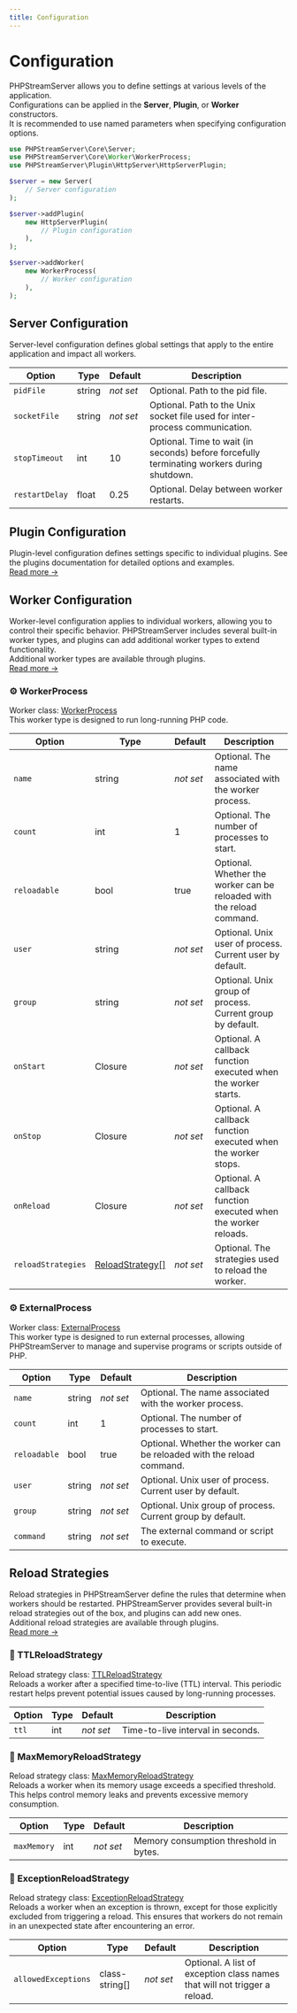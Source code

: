 ```yaml
---
title: Configuration
---
```


# Configuration
PHPStreamServer allows you to define settings at various levels of the application.  
Configurations can be applied in the **Server**, **Plugin**, or **Worker** constructors.  
It is recommended to use named parameters when specifying configuration options.

```php
use PHPStreamServer\Core\Server;
use PHPStreamServer\Core\Worker\WorkerProcess;
use PHPStreamServer\Plugin\HttpServer\HttpServerPlugin;

$server = new Server(
    // Server configuration
);

$server->addPlugin(
    new HttpServerPlugin(
        // Plugin configuration
    ),
);

$server->addWorker(
    new WorkerProcess(
        // Worker configuration
    ),
);
```

## Server Configuration
Server-level configuration defines global settings that apply to the entire application and impact all workers.

| Option         | Type   | Default        | Description                                                                                |
|----------------|--------|----------------|--------------------------------------------------------------------------------------------|
| `pidFile`      | string | *not&nbsp;set* | Optional. Path to the pid file.                                                            |
| `socketFile`   | string | *not&nbsp;set* | Optional. Path to the Unix socket file used for inter-process communication.               |
| `stopTimeout`  | int    | 10             | Optional. Time to wait (in seconds) before forcefully terminating workers during shutdown. |
| `restartDelay` | float  | 0.25           | Optional. Delay between worker restarts.                                                   |

## Plugin Configuration
Plugin-level configuration defines settings specific to individual plugins.
See the plugins documentation for detailed options and examples.  
[Read more →](/docs/plugins/)

## Worker Configuration
Worker-level configuration applies to individual workers, allowing you to control their specific behavior.
PHPStreamServer includes several built-in worker types, and plugins can add additional worker types to extend functionality.  
Additional worker types are available through plugins.  
[Read more →](/docs/plugins/)

### ⚙️ WorkerProcess
Worker class: [WorkerProcess](https://github.com/phpstreamserver/core/blob/main/src/Worker/WorkerProcess.php)  
This worker type is designed to run long-running PHP code.

| Option             | Type                 | Default        | Description                                                           |
|--------------------|----------------------|----------------|-----------------------------------------------------------------------|
| `name`             | string               | *not&nbsp;set* | Optional. The name associated with the worker process.                |
| `count`            | int                  | 1              | Optional. The number of processes to start.                           |
| `reloadable`       | bool                 | true           | Optional. Whether the worker can be reloaded with the reload command. |
| `user`             | string               | *not&nbsp;set* | Optional. Unix user of process. Current user by default.              |
| `group`            | string               | *not&nbsp;set* | Optional. Unix group of process. Current group by default.            |
| `onStart`          | Closure              | *not&nbsp;set* | Optional. A callback function executed when the worker starts.        |
| `onStop`           | Closure              | *not&nbsp;set* | Optional. A callback function executed when the worker stops.         |
| `onReload`         | Closure              | *not&nbsp;set* | Optional. A callback function executed when the worker reloads.       |
| `reloadStrategies` | [ReloadStrategy[]](https://github.com/phpstreamserver/core/blob/main/src/ReloadStrategy/ReloadStrategy.php) | *not&nbsp;set* | Optional. The strategies used to reload the worker.                   |

### ⚙️ ExternalProcess
Worker class: [ExternalProcess](https://github.com/phpstreamserver/core/blob/main/src/Worker/ExternalProcess.php)  
This worker type is designed to run external processes, allowing PHPStreamServer to manage and supervise programs or scripts outside of PHP.

| Option             | Type   | Default        | Description                                                           |
|--------------------|--------|----------------|-----------------------------------------------------------------------|
| `name`             | string | *not&nbsp;set* | Optional. The name associated with the worker process.                |
| `count`            | int    | 1              | Optional. The number of processes to start.                           |
| `reloadable`       | bool   | true           | Optional. Whether the worker can be reloaded with the reload command. |
| `user`             | string | *not&nbsp;set* | Optional. Unix user of process. Current user by default.              |
| `group`            | string | *not&nbsp;set* | Optional. Unix group of process. Current group by default.            |
| `command`          | string | *not&nbsp;set* | The external command or script to execute.                            |

## Reload Strategies
Reload strategies in PHPStreamServer define the rules that determine when workers should be restarted.
PHPStreamServer provides several built-in reload strategies out of the box, and plugins can add new ones.  
Additional reload strategies are available through plugins.  
[Read more →](/docs/plugins/)

### 🔄️ TTLReloadStrategy
Reload strategy class: [TTLReloadStrategy](https://github.com/phpstreamserver/core/blob/main/src/ReloadStrategy/TTLReloadStrategy.php)  
Reloads a worker after a specified time-to-live (TTL) interval.
This periodic restart helps prevent potential issues caused by long-running processes.

| Option | Type | Default        | Description                       |
|--------|------|----------------|-----------------------------------|
| `ttl`  | int  | *not&nbsp;set* | Time-to-live interval in seconds. |

### 🔄️ MaxMemoryReloadStrategy
Reload strategy class: [MaxMemoryReloadStrategy](https://github.com/phpstreamserver/core/blob/main/src/ReloadStrategy/MaxMemoryReloadStrategy.php)  
Reloads a worker when its memory usage exceeds a specified threshold.
This helps control memory leaks and prevents excessive memory consumption.

| Option      | Type   | Default        | Description                            |
|-------------|--------|----------------|----------------------------------------|
| `maxMemory` | int    | *not&nbsp;set* | Memory consumption threshold in bytes. |

### 🔄️ ExceptionReloadStrategy
Reload strategy class: [ExceptionReloadStrategy](https://github.com/phpstreamserver/core/blob/main/src/ReloadStrategy/ExceptionReloadStrategy.php)  
Reloads a worker when an exception is thrown, except for those explicitly excluded from triggering a reload.
This ensures that workers do not remain in an unexpected state after encountering an error.

| Option              | Type           | Default        | Description                                                               |
|---------------------|----------------|----------------|---------------------------------------------------------------------------|
| `allowedExceptions` | class-string[] | *not&nbsp;set* | Optional. A list of exception class names that will not trigger a reload. |

